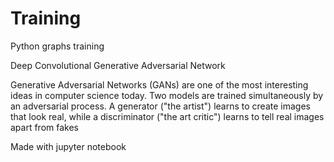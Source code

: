 # Training
Python graphs training

Deep Convolutional Generative Adversarial Network

Generative Adversarial Networks (GANs) are one of the most interesting ideas in computer science today. 
Two models are trained simultaneously by an adversarial process. 
A generator ("the artist") learns to create images that look real, while a discriminator ("the art critic") learns to tell real images apart from fakes


Made with jupyter notebook
